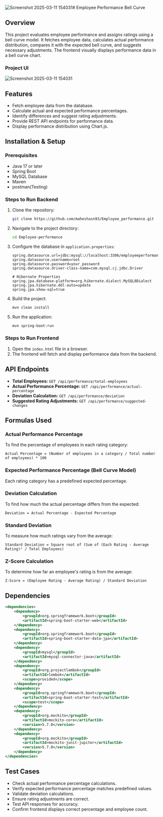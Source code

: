 ![Screenshot 2025-03-11 154031](https://github.com/user-attachments/assets/c069a420-58b1-4db0-8f31-029becda90b2)# Employee Performance Bell Curve

## Overview

This project evaluates employee performance and assigns ratings using a bell curve model. It fetches employee data, calculates actual performance distribution, compares it with the expected bell curve, and suggests necessary adjustments. The frontend visually displays performance data in a bell curve chart.

### Project UI

![Screenshot 2025-03-11 154031](https://github.com/user-attachments/assets/e9e7becf-af39-42d6-ace1-4764ee221d5d)


## Features

- Fetch employee data from the database.
- Calculate actual and expected performance percentages.
- Identify differences and suggest rating adjustments.
- Provide REST API endpoints for performance data.
- Display performance distribution using Chart.js.

## Installation & Setup

### Prerequisites

- Java 17 or later
- Spring Boot
- MySQL Database
- Maven
- postman(Testing)

### Steps to Run Backend

1. Clone the repository:
   ```sh
   git clone https://github.com/maheshasn93/Employee_performance.git
   ```
2. Navigate to the project directory:
   ```sh
   cd Employee-performance
   ```
3. Configure the database in `application.properties`:
   ```properties
   spring.datasource.url=jdbc:mysql://localhost:3306/employeeperformance
   spring.datasource.username=root
   spring.datasource.password=your_password
   spring.datasource.driver-class-name=com.mysql.cj.jdbc.Driver

   # Hibernate Properties
   spring.jpa.database-platform=org.hibernate.dialect.MySQL8Dialect
   spring.jpa.hibernate.ddl-auto=update
   spring.jpa.show-sql=true
   ```
4. Build the project:
   ```sh
   mvn clean install
   ```
5. Run the application:
   ```sh
   mvn spring-boot:run
   ```

### Steps to Run Frontend

1. Open the `index.html` file in a browser.
2. The frontend will fetch and display performance data from the backend.

## API Endpoints

- **Total Employees:** `GET /api/performance/total-employees`
- **Actual Performance Percentage:** `GET /api/performance/actual-percentage`
- **Deviation Calculation:** `GET /api/performance/deviation`
- **Suggested Rating Adjustments:** `GET /api/performance/suggested-changes`

## Formulas Used

### Actual Performance Percentage

To find the percentage of employees in each rating category:

```
Actual Percentage = (Number of employees in a category / Total number of employees) * 100
```

### Expected Performance Percentage (Bell Curve Model)

Each rating category has a predefined expected percentage.

### Deviation Calculation

To find how much the actual percentage differs from the expected:

```
Deviation = Actual Percentage - Expected Percentage
```

### Standard Deviation

To measure how much ratings vary from the average:

```
Standard Deviation = Square root of (Sum of (Each Rating - Average Rating)² / Total Employees)
```

### Z-Score Calculation

To determine how far an employee's rating is from the average:

```
Z-Score = (Employee Rating - Average Rating) / Standard Deviation
```

## Dependencies

```xml
<dependencies>
    <dependency>
        <groupId>org.springframework.boot</groupId>
        <artifactId>spring-boot-starter-web</artifactId>
    </dependency>
    <dependency>
        <groupId>org.springframework.boot</groupId>
        <artifactId>spring-boot-starter-data-jpa</artifactId>
    </dependency>
    <dependency>
        <groupId>mysql</groupId>
        <artifactId>mysql-connector-java</artifactId>
    </dependency>
    <dependency>
        <groupId>org.projectlombok</groupId>
        <artifactId>lombok</artifactId>
        <scope>provided</scope>
    </dependency>
    <dependency>
        <groupId>org.springframework.boot</groupId>
        <artifactId>spring-boot-starter-test</artifactId>
        <scope>test</scope>
    </dependency>
    <dependency>
        <groupId>org.mockito</groupId>
        <artifactId>mockito-core</artifactId>
        <version>5.7.0</version>
    </dependency>
    <dependency>
        <groupId>org.mockito</groupId>
        <artifactId>mockito-junit-jupiter</artifactId>
        <version>5.7.0</version>
    </dependency>
</dependencies>
```

## Test Cases

- Check actual performance percentage calculations.
- Verify expected performance percentage matches predefined values.
- Validate deviation calculations.
- Ensure rating adjustments are correct.
- Test API responses for accuracy.
- Confirm frontend displays correct percentage and employee count.


